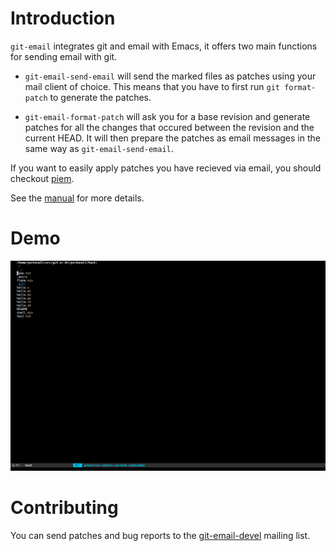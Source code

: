 # Introduction
`git-email` integrates git and email with Emacs, it offers two main
functions for sending email with git.

-   `git-email-send-email` will send the marked files as patches using your
    mail client of choice.  This means that you have to first run
    `git format-patch` to generate the patches.

-   `git-email-format-patch` will ask you for a base revision and generate
    patches for all the changes that occured between the revision and
    the current HEAD.  It will then prepare the patches as email
    messages in the same way as `git-email-send-email`.

If you want to easily apply patches you have recieved via email, you
should checkout [piem](https://git.kyleam.com/piem).

See the [manual](https://yoctocell.xyz/doc/git-email/) for more details.

# Demo
![img](demo.gif)

# Contributing
You can send patches and bug reports to the
[git-email-devel](https://lists.sr.ht/~yoctocell/git-email-devel)
mailing list.
